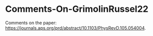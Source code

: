 # Comments-On-GrimolinRussel22
 
 Comments on the paper: https://journals.aps.org/prd/abstract/10.1103/PhysRevD.105.054004.
 




